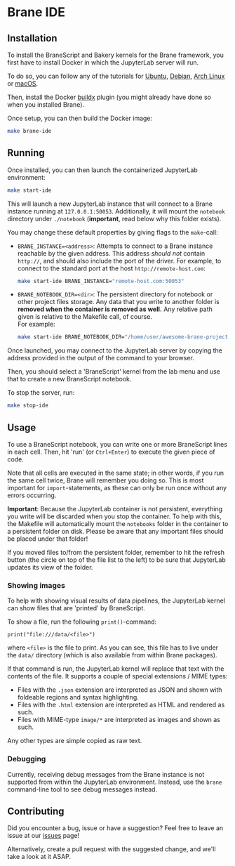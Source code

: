 # Brane IDE

## Installation
To install the BraneScript and Bakery kernels for the Brane framework, you first have to install Docker in which the JupyterLab server will run.

To do so, you can follow any of the tutorials for [Ubuntu](https://docs.docker.com/engine/install/ubuntu/), [Debian](https://docs.docker.com/engine/install/debian/), [Arch Linux](https://wiki.archlinux.org/title/docker) or [macOS](https://docs.docker.com/desktop/mac/install/).

Then, install the Docker [buildx]() plugin (you might already have done so when you installed Brane).

Once setup, you can then build the Docker image:
```bash
make brane-ide
```


## Running
Once installed, you can then launch the containerized JupyterLab environment:
```bash
make start-ide
```
This will launch a new JupyterLab instance that will connect to a Brane instance running at `127.0.0.1:50053`. Additionally, it will mount the `notebook` directory under `./notebook` (**important**, read below why this folder exists).

You may change these default properties by giving flags to the `make`-call:
- `BRANE_INSTANCE=<address>`: Attempts to connect to a Brane instance reachable by the given address. This address _should not_ contain `http://`, and should also include the port of the driver. For example, to connect to the standard port at the host `http://remote-host.com`:
  ```bash
  make start-ide BRANE_INSTANCE="remote-host.com:50053"
  ```
- `BRANE_NOTEBOOK_DIR=<dir>`: The persistent directory for notebook or other project files storage. Any data that you write to another folder is **removed when the container is removed as well.** Any relative path given is relative to the Makefile call, of course.  
  For example:
  ```bash
  make start-ide BRANE_NOTEBOOK_DIR="/home/user/awesome-brane-project"
  ```

Once launched, you may connect to the JupyterLab server by copying the address provided in the output of the command to your browser.

Then, you should select a 'BraneScript' kernel from the lab menu and use that to create a new BraneScript notebook.

To stop the server, run:
```bash
make stop-ide
```


## Usage
To use a BraneScript notebook, you can write one or more BraneScript lines in each cell. Then, hit 'run' (or `Ctrl+Enter`) to execute the given piece of code.

Note that all cells are executed in the same state; in other words, if you run the same cell twice, Brane will remember you doing so. This is most important for `import`-statements, as these can only be run once without any errors occurring.

**Important**: Because the JupyterLab container is not persistent, everything you write will be discarded when you stop the container. To help with this, the Makefile will automatically mount the `notebooks` folder in the container to a persistent folder on disk. Please be aware that any important files should be placed under that folder!

If you moved files to/from the persistent folder, remember to hit the refresh button (the circle on top of the file list to the left) to be sure that JupyterLab updates its view of the folder.


### Showing images
To help with showing visual results of data pipelines, the JupyterLab kernel can show files that are 'printed' by BraneScript.

To show a file, run the following `print()`-command:
```
print("file:///data/<file>")
```
where `<file>` is the file to print. As you can see, this file has to live under the `data/` directory (which is also available from within Brane packages).

If that command is run, the JupyterLab kernel will replace that text with the contents of the file. It supports a couple of special extensions / MIME types:
- Files with the `.json` extension are interpreted as JSON and shown with foldeable regions and syntax highlighting.
- Files with the `.html` extension are interpreted as HTML and rendered as such.
- Files with MIME-type `image/*` are interpreted as images and shown as such.

Any other types are simple copied as raw text.


### Debugging
Currently, receiving debug messages from the Brane instance is not supported from within the JupyterLab environment. Instead, use the `brane` command-line tool to see debug messages instead.


## Contributing
Did you encounter a bug, issue or have a suggestion? Feel free to leave an issue at our [issues](https://github.com/epi-project/brane-ide) page!

Alternatively, create a pull request with the suggested change, and we'll take a look at it ASAP.
